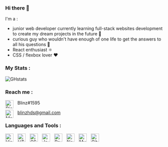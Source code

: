 ### Hi there 👋

I'm a : 
- junior web developer currently learning full-stack websites development to create my dream projects in the future 🙌
- curious guy who wouldn't have enough of one life to get the answers to all his questions 🎇
- React enthusiast ⚛️
- CSS / flexbox lover ❤

### My Stats :

![GHstats](https://github-readme-stats.vercel.app/api?username=RemyCTRZ&show_icons=true)

### Reach me :

<img align="left" alt="Discord" width="26px" src="https://github.com/RemyCTRZ/RemyCTRZ/blob/main/img/logo_discord.svg" style="padding-right:10px;" /> Blinz#1595

<img align="left" alt="Mail" width="26px" src="https://github.com/RemyCTRZ/RemyCTRZ/blob/main/img/logo_gmail.svg" style="padding-right:10px;" /> blinzhds@gmail.com

### Languages and Tools :

<img align="left" alt="Visual Studio Code" width="26px" src="https://cdn.jsdelivr.net/gh/devicons/devicon/icons/vscode/vscode-original.svg" style="padding-right:10px;" />
<img align="left" alt="HTML5" width="26px" src="https://cdn.jsdelivr.net/gh/devicons/devicon/icons/html5/html5-original.svg" style="padding-right:10px;" />
<img align="left" alt="CSS3" width="26px" src="https://cdn.jsdelivr.net/gh/devicons/devicon/icons/css3/css3-original.svg" style="padding-right:10px;" />
<img align="left" alt="JavaScript" width="26px" src="https://cdn.jsdelivr.net/gh/devicons/devicon/icons/javascript/javascript-original.svg" style="padding-right:10px;" />
<img align="left" alt="React" width="26px" src="https://cdn.jsdelivr.net/gh/devicons/devicon/icons/react/react-original.svg" style="padding-right:10px;" />
<img align="left" alt="Node.js" width="26px" src="https://cdn.jsdelivr.net/gh/devicons/devicon/icons/nodejs/nodejs-original.svg" style="padding-right:10px;" />
<img align="left" alt="MySQL" width="26px" src="https://cdn.jsdelivr.net/gh/devicons/devicon/icons/mysql/mysql-original.svg" style="padding-right:10px;" />
<img align="left" alt="Git" width="26px" src="https://cdn.jsdelivr.net/gh/devicons/devicon/icons/git/git-original.svg" style="padding-right:10px;" />
